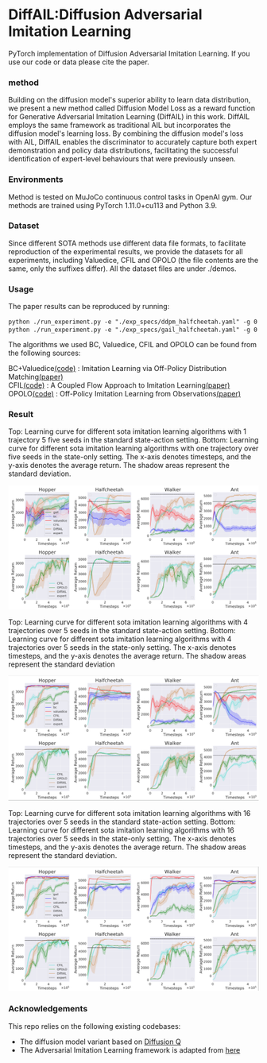 # DiffAIL:Diffusion Adversarial Imitation Learning

PyTorch implementation of Diffusion Adversarial Imitation Learning. If you use our code or data please
cite the paper.

### method
Building on the diffusion model's superior ability to learn data distribution, we present a new method called Diffusion Model Loss as a reward
function for Generative Adversarial Imitation Learning (DiffAIL) in this work. DiffAIL employs the same framework as traditional AIL but incorporates
the diffusion model's learning loss. By combining the diffusion model's loss with AIL, DiffAIL enables the discriminator to accurately capture both 
expert demonstration and policy data distributions, facilitating the successful identification of expert-level behaviours that were previously unseen. 

### Environments

Method is tested on MuJoCo continuous control tasks in OpenAI gym. Our methods are trained using PyTorch 1.11.0+cu113 and Python
3.9.


### Dataset
Since different SOTA methods use different data file formats, to facilitate reproduction of the experimental results,
we provide the datasets for all experiments, including Valuedice, CFIL and OPOLO (the file contents are the same, only 
the suffixes differ). All the dataset files are under ./demos.

### Usage  
The paper results can be reproduced by running:
```
python ./run_experiment.py -e "./exp_specs/ddpm_halfcheetah.yaml" -g 0
python ./run_experiment.py -e "./exp_specs/gail_halfcheetah.yaml" -g 0
```

The algorithms we used BC, Valuedice, CFIL and OPOLO can be found from the following sources:

BC+Valuedice[(code)](https://github.com/google-research/google-research/tree/master/value_dice) : Imitation Learning via Off-Policy Distribution Matching[(paper)](https://arxiv.org/abs/1912.05032)  
CFIL[(code)](https://github.com/gfreund123/cfil) : A Coupled Flow Approach to Imitation Learning[(paper)](https://arxiv.org/abs/2305.00303)  
OPOLO[(code)](https://github.com/illidanlab/opolo-code) : Off-Policy Imitation Learning from Observations[(paper)](https://arxiv.org/abs/2102.13185)  
### Result

Top: Learning curve for different sota imitation learning algorithms with 1 trajectory 5 five seeds in the standard
state-action setting. Bottom: Learning curve for different sota imitation learning algorithms with one trajectory over five seeds
in the state-only setting. The x-axis denotes timesteps, and the y-axis denotes the average return. The shadow areas represent
the standard deviation.
&nbsp;
<p align="center">
<img src='./assets/1-trajectory.png' width=800>
</p>

Top: Learning curve for different sota imitation learning algorithms with 4 trajectories over 5 seeds in the standard
state-action setting. Bottom: Learning curve for different sota imitation learning algorithms with 4 trajectories over 5 seeds in
the state-only setting. The x-axis denotes timesteps, and the y-axis denotes the average return. The shadow areas represent the
standard deviation
&nbsp;
<p align="center">
<img src='./assets/4-trajectories.png' width=800>
</p>
Top: Learning curve for different sota imitation learning algorithms with 16 trajectories over 5 seeds in the standard
state-action setting. Bottom: Learning curve for different sota imitation learning algorithms with 16 trajectories over 5 seeds in
the state-only setting. The x-axis denotes timesteps, and the y-axis denotes the average return. The shadow areas represent the
standard deviation.
&nbsp;
<p align="center">
<img src='./assets/16-trajectories.png' width=800>
</p>

### Acknowledgements
This repo relies on the following existing codebases:
- The diffusion model variant  based on [Diffusion Q](https://github.com/zhendong-wang/diffusion-policies-for-offline-rl)
- The Adversarial Imitation Learning framework is adapted from [here](https://github.com/Ericonaldo/ILSwiss)



